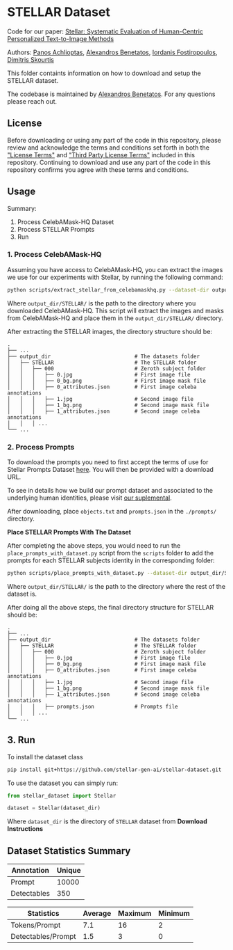 # STELLAR Dataset


Code for our paper:
[Stellar: Systematic Evaluation of Human-Centric Personalized Text-to-Image Methods](https://stellar-gen-ai.github.io/#authors)

Authors:
[Panos Achlioptas](https://optas.github.io/), [Alexandros Benetatos](https://www.linkedin.com/in/alexandros-benetatos/), [Iordanis Fostiropoulos](https://iordanis.me), [Dimitris Skourtis](https://www.linkedin.com/in/skourtis/)

This folder containts information on how to download and setup the STELLAR dataset.

The codebase is maintained by [Alexandros Benetatos](https://www.linkedin.com/in/alexandros-benetatos/). For any questions please reach out.


## License

Before downloading or using any part of the code in this repository, please review and acknowledge the terms and conditions set forth in both the ["License Terms"](./LICENSE) and ["Third Party License Terms"](./THIRD-PARTIES-LICENSE) included in this repository. Continuing to download and use any part of the code in this repository confirms you agree with these terms and conditions.

## Usage

Summary:

1. Process CelebAMask-HQ Dataset
2. Process STELLAR Prompts
3. Run

### 1. Process CelebAMask-HQ

Assuming you have access to CelebAMask-HQ, you can extract the images we use for our experiments with Stellar, by running the following command:

```bash
python scripts/extract_stellar_from_celebamaskhq.py --dataset-dir output_dir/STELLAR/
```

Where `output_dir/STELLAR/` is the path to the directory where you downloaded CelebAMask-HQ. This script will extract the images and masks from CelebAMask-HQ and place them in the `output_dir/STELLAR/` directory.

After extracting the STELLAR images, the directory structure should be:

    .
    ├── ...
    ├── output_dir                           # The datasets folder
    │   ├── STELLAR                          # The STELLAR folder
    │   │   ├── 000                          # Zeroth subject folder
    │   │   │   ├── 0.jpg                    # First image file
    │   │   │   ├── 0_bg.png                 # First image mask file
    │   │   │   ├── 0_attributes.json        # First image celeba annotations
    │   │   │   ├── 1.jpg                    # Second image file
    │   │   │   ├── 1_bg.png                 # Second image mask file
    │   │   │   ├── 1_attributes.json        # Second image celeba annotations
    │   │   │ ...
    └── ...

### 2. Process Prompts

To download the prompts you need to first accept the terms of use for Stellar Prompts Dataset [here](https://forms.gle/efUfbSqbn9rH77mo8). You will then be provided with a download URL.

To see in details how we build our prompt dataset and associated to the underlying human identities, please visit [our suplemental](https://stellar-gen-ai.github.io/materials/stellar_supplementary.pdf).

After downloading, place `objects.txt` and `prompts.json` in the `./prompts/` directory.

**Place STELLAR Prompts With The Dataset**

After completing the above steps, you would need to run the `place_prompts_with_dataset.py` script from the `scripts` folder to add the prompts for each STELLAR subjects identity in the corresponding folder:

```bash
python scripts/place_prompts_with_dataset.py --dataset-dir output_dir/STELLAR/
```

Where `output_dir/STELLAR/` is the path to the directory where the rest of the dataset is.

After doing all the above steps, the final directory structure for STELLAR should be:

    .
    ├── ...
    ├── output_dir                           # The datasets folder
    │   ├── STELLAR                          # The STELLAR folder
    │   │   ├── 000                          # Zeroth subject folder
    │   │   │   ├── 0.jpg                    # First image file
    │   │   │   ├── 0_bg.png                 # First image mask file
    │   │   │   ├── 0_attributes.json        # First image celeba annotations
    │   │   │   ├── 1.jpg                    # Second image file
    │   │   │   ├── 1_bg.png                 # Second image mask file
    │   │   │   ├── 1_attributes.json        # Second image celeba annotations
    │   │   │   ├── prompts.json             # Prompts file
    │   │   │ ...
    └── ...

## 3. Run

To install the dataset class

```bash
pip install git+https://github.com/stellar-gen-ai/stellar-dataset.git
```

To use the dataset you can simply run:

```python
from stellar_dataset import Stellar

dataset = Stellar(dataset_dir)
```
Where `dataset_dir` is the directory of `STELLAR` dataset from **Download Instructions**

## Dataset Statistics Summary

| Annotation | Unique |
|-----------------|--------|
| Prompt         | 10000  |
| Detectables     | 350    |

| Statistics         | Average | Maximum | Minimum |
|--------------------|---------|---------|---------|
| Tokens/Prompt      | 7.1     | 16      | 2       |
| Detectables/Prompt | 1.5     | 3       | 0       |


